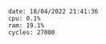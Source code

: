 

                date: 18/04/2022 21:41:36
                cpu: 0.1%
                ram: 19.1%
                cycles: 27000

                         